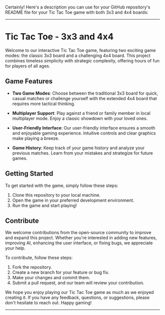 Certainly! Here's a description you can use for your GitHub repository's README file for your Tic Tac Toe game with both 3x3 and 4x4 boards:

---

# Tic Tac Toe - 3x3 and 4x4

Welcome to our interactive Tic Tac Toe game, featuring two exciting game modes: the classic 3x3 board and a challenging 4x4 board. This project combines timeless simplicity with strategic complexity, offering hours of fun for players of all ages.

## Game Features

- **Two Game Modes**: Choose between the traditional 3x3 board for quick, casual matches or challenge yourself with the extended 4x4 board that requires more tactical thinking.

- **Multiplayer Support**: Play against a friend or family member in local multiplayer mode. Enjoy a classic showdown with your loved ones.

- **User-Friendly Interface**: Our user-friendly interface ensures a smooth and enjoyable gaming experience. Intuitive controls and clear graphics make playing a breeze.

- **Game History**: Keep track of your game history and analyze your previous matches. Learn from your mistakes and strategize for future games.

## Getting Started

To get started with the game, simply follow these steps:

1. Clone this repository to your local machine.
2. Open the game in your preferred development environment.
3. Run the game and start playing!

## Contribute

We welcome contributions from the open-source community to improve and expand this project. Whether you're interested in adding new features, improving AI, enhancing the user interface, or fixing bugs, we appreciate your help.

To contribute, follow these steps:

1. Fork the repository.
2. Create a new branch for your feature or bug fix.
3. Make your changes and commit them.
4. Submit a pull request, and our team will review your contribution.

We hope you enjoy playing our Tic Tac Toe game as much as we enjoyed creating it. If you have any feedback, questions, or suggestions, please don't hesitate to reach out. Happy gaming!

---


